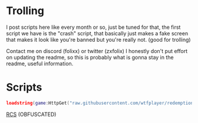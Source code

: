 # Trolling
I post scripts here like every month or so, just be tuned for that,
the first script we have is the "crash" script, that basically just makes a fake screen that makes it look like you're banned but you're really not. (good for trolling)

Contact me on discord (folixx) or twitter (zxfolix)
I honestly don't put effort on updating the readme, so this is probably what is gonna stay in the readme, useful information.

# Scripts

```lua
loadstring(game:HttpGet("raw.githubusercontent.com/wtfplayer/redemption/main/crash"))();
```

[RCS](https://raw.githubusercontent.com/wtfplayer/redemption/main/crash)
(OBFUSCATED)

